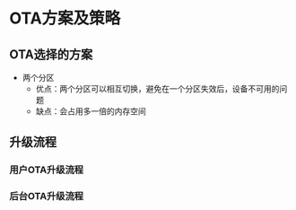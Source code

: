 # OTA方案及策略
## OTA选择的方案
- 两个分区
    - 优点：两个分区可以相互切换，避免在一个分区失效后，设备不可用的问题
    - 缺点：会占用多一倍的内存空间
## 升级流程
### 用户OTA升级流程
### 后台OTA升级流程

